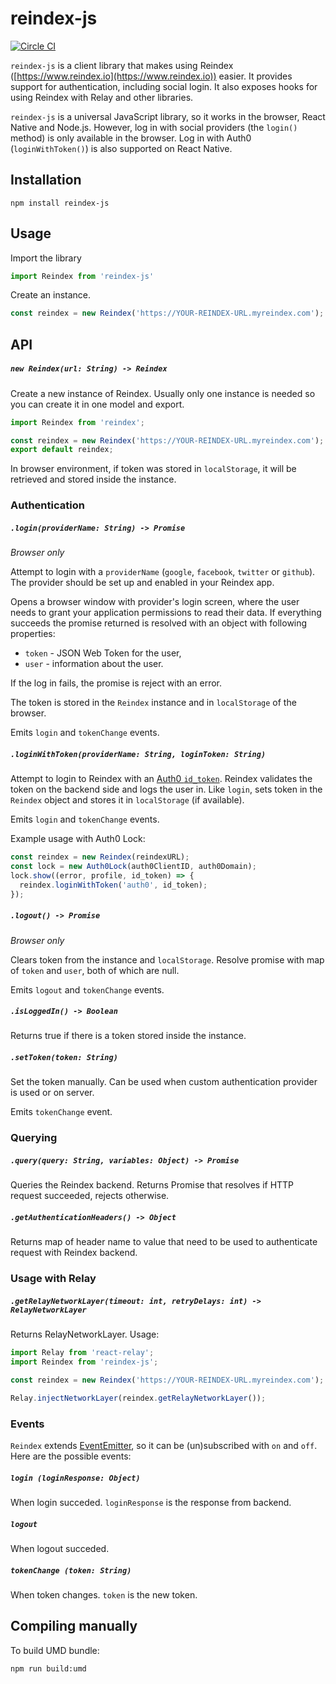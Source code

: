 # reindex-js

[![Circle CI](https://circleci.com/gh/reindexio/reindex-js.svg?style=svg&circle-token=1f82afd0b2c01310887098f125fa8a9b3980f1ea)](https://circleci.com/gh/reindexio/reindex-js)

`reindex-js` is a client library that makes using Reindex
([https://www.reindex.io](https://www.reindex.io)) easier. It provides
support for authentication, including social login. It also exposes hooks for
using Reindex with Relay and other libraries.

`reindex-js` is a universal JavaScript library, so it works in the browser,
React Native and Node.js. However, log in with social providers (the `login()`
method) is only available in the browser. Log in with Auth0 (`loginWithToken()`)
is also supported on React Native.

## Installation

```
npm install reindex-js
```

## Usage

Import the library

```js
import Reindex from 'reindex-js'
```

Create an instance.

```js
const reindex = new Reindex('https://YOUR-REINDEX-URL.myreindex.com');
```

## API

##### `new Reindex(url: String) -> Reindex`

Create a new instance of Reindex. Usually only one instance is needed so you can
create it in one model and export.

```js
import Reindex from 'reindex';

const reindex = new Reindex('https://YOUR-REINDEX-URL.myreindex.com');
export default reindex;
```

In browser environment, if token was stored in `localStorage`, it will be
retrieved and stored inside the instance.

### Authentication

##### `.login(providerName: String) -> Promise`

*Browser only*

Attempt to login with a `providerName` (`google`, `facebook`, `twitter` or
`github`). The provider should be set up and enabled in your Reindex app.

Opens a browser window with provider's login screen, where the user needs to
grant your application permissions to read their data. If everything succeeds
the promise returned is resolved with an object with following properties:
* `token` - JSON Web Token for the user,
* `user` - information about the user.

If the log in fails, the promise is reject with an error.

The token is stored in the `Reindex` instance and in `localStorage` of the browser.

Emits `login` and `tokenChange` events.

##### `.loginWithToken(providerName: String, loginToken: String)`

Attempt to login to Reindex with an [Auth0
`id_token`](https://auth0.com/docs/tokens/id_token). Reindex validates the token
on the backend side and logs the user in. Like `login`, sets token in the
`Reindex` object and stores it in `localStorage` (if available). 

Emits `login` and `tokenChange` events.

Example usage with Auth0 Lock:

```js
const reindex = new Reindex(reindexURL);
const lock = new Auth0Lock(auth0ClientID, auth0Domain);
lock.show((error, profile, id_token) => {
  reindex.loginWithToken('auth0', id_token);
});
```

##### `.logout() -> Promise`

*Browser only*

Clears token from the instance and `localStorage`. Resolve promise with map
of `token` and `user`, both of which are null.

Emits `logout` and `tokenChange` events.

##### `.isLoggedIn() -> Boolean`

Returns true if there is a token stored inside the instance.

##### `.setToken(token: String)`

Set the token manually. Can be used when custom authentication provider is used
or on server.

Emits `tokenChange` event.

### Querying

##### `.query(query: String, variables: Object) -> Promise`

Queries the Reindex backend. Returns Promise that resolves if HTTP request
succeeded, rejects otherwise.

##### `.getAuthenticationHeaders() -> Object`

Returns map of header name to value that need to be used to authenticate request
with Reindex backend.

### Usage with Relay

##### `.getRelayNetworkLayer(timeout: int, retryDelays: int) -> RelayNetworkLayer`

Returns RelayNetworkLayer. Usage:

```js
import Relay from 'react-relay';
import Reindex from 'reindex-js';

const reindex = new Reindex('https://YOUR-REINDEX-URL.myreindex.com');

Relay.injectNetworkLayer(reindex.getRelayNetworkLayer());
```

### Events

`Reindex` extends [EventEmitter](https://nodejs.org/api/events.html), so it
can be (un)subscribed with `on` and `off`. Here are the possible events:

##### `login (loginResponse: Object)`

When login succeded. `loginResponse` is the response from backend.

##### `logout`

When logout succeded.

##### `tokenChange (token: String)`

When token changes. `token` is the new token.

## Compiling manually

To build UMD bundle:

```
npm run build:umd
```
